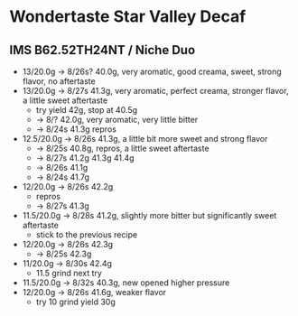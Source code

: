 # Wondertaste Star Valley Decaf

## IMS B62.52TH24NT / Niche Duo

- 13/20.0g -> 8/26s? 40.0g, very aromatic, good creama, sweet, strong flavor, no aftertaste
- 13/20.0g -> 8/27s 41.3g, very aromatic, perfect creama, stronger flavor, a little sweet aftertaste
  - try yield 42g, stop at 40.5g
  - -> 8/? 42.0g, very aromatic, very little bitter
  - -> 8/24s 41.3g repros
- 12.5/20.0g -> 8/26s 41.3g, a little bit more sweet and strong flavor
  - -> 8/25s 40.8g, repros, a little sweet aftertaste
  - -> 8/27s 41.2g 41.3g 41.4g
  - -> 8/26s 41.1g
  - -> 8/24s 41.7g
- 12/20.0g -> 8/26s 42.2g
  - repros
  - -> 8/27s 41.3g
- 11.5/20.0g -> 8/28s 41.2g, slightly more bitter but significantly sweet aftertaste
  - stick to the previous recipe
- 12/20.0g -> 8/26s 42.3g
  - -> 8/25s 42.3g
- 11/20.0g -> 8/30s 42.4g
  - 11.5 grind next try
- 11.5/20.0g -> 8/32s 40.3g, new opened higher pressure
- 12/20.0g -> 8/26s 41.6g, weaker flavor
  - try 10 grind yield 30g
